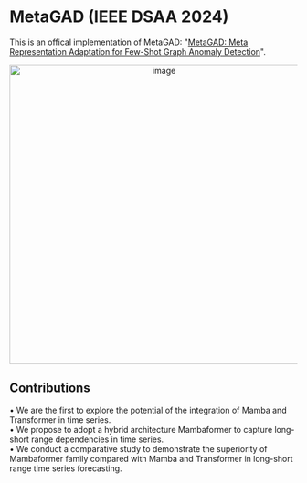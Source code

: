 # MetaGAD (IEEE DSAA 2024)
This is an offical implementation of MetaGAD: "[MetaGAD: Meta Representation Adaptation for Few-Shot Graph Anomaly Detection](https://arxiv.org/abs/2305.10668)".


<p align="center">
  <img width="525" alt="image" src="https://github.com/user-attachments/assets/5c6cc949-b4df-429c-a97c-866c88bf4ec9">
</p>
<!-- ![image](https://github.com/user-attachments/assets/5c6cc949-b4df-429c-a97c-866c88bf4ec9) -->


## Contributions
• We are the first to explore the potential of the integration of Mamba and Transformer in time series. <br />
• We propose to adopt a hybrid architecture Mambaformer to capture long-short range dependencies in time series.<br />
• We conduct a comparative study to demonstrate the superiority of Mambaformer family compared with Mamba and Transformer in long-short range time series forecasting.

